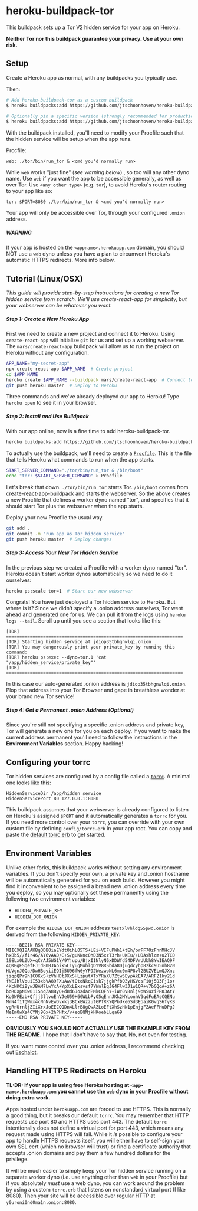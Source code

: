 # heroku-buildpack-tor

This buildpack sets up a Tor V2 hidden service for your app on Heroku.

**Neither Tor nor this buildpack guarantee your privacy. Use at your own risk.**

## Setup

Create a Heroku app as normal, with any buildpacks you typically use.

Then:

```sh
# Add heroku-buildpack-tor as a custom buildpack
$ heroku buildpacks:add https://github.com/jtschoonhoven/heroku-buildpack-tor.git

# Optionally pin a specific version (strongly recommended for production)
$ heroku buildpacks:add https://github.com/jtschoonhoven/heroku-buildpack-tor.git#v0.1.4
```

With the buildpack installed, you'll need to modify your Procfile such that the hidden service will be setup when the app runs.

Procfile:

```
web: ./tor/bin/run_tor & <cmd you'd normally run>
```

While `web` works "just fine" (*see warning below*) , so too will any other dyno name. Use `web` if you want the app to be accessible generally, as well as over Tor. Use `<any other type>` (e.g. `tor`), to avoid Heroku's router routing to your app like so:

```
tor: $PORT=8080 ./tor/bin/run_tor & <cmd you'd normally run>
```

Your app will only be accessible over Tor, through your configured `.onion` address.

##### WARNING
If your app is hosted on the `<appname>.herokuapp.com` domain, you should NOT use a `web` dyno unless you have a plan to circumvent Heroku's automatic HTTPS redirects. More info below.

## Tutorial (Linux/OSX)

*This guide will provide step-by-step instructions for creating a new Tor hidden service from scratch. We'll use create-react-app for simplicity, but your webserver can be whatever you want.*

##### Step 1: Create a New Heroku App

First we need to create a new project and connect it to Heroku. Using `create-react-app` will initialize `git` for us and set up a working webserver. The `mars/create-react-app` buildpack will allow us to run the project on Heroku without any configuration.

```sh
APP_NAME="my-secret-app"
npx create-react-app $APP_NAME  # Create project
cd $APP_NAME
heroku create $APP_NAME --buildpack mars/create-react-app  # Connect to Heroku
git push heroku master  # Deploy to Heroku
```

Three commands and we've already deployed our app to Heroku! Type `heroku open` to see it in your browser.

##### Step 2: Install and Use Buildpack

With our app online, now is a fine time to add heroku-buildpack-tor.

```sh
heroku buildpacks:add https://github.com/jtschoonhoven/heroku-buildpack-tor.git
```

To actually use the buildpack, we'll need to create a [`Procfile`](https://devcenter.heroku.com/articles/procfile). This is the file that tells Heroku what commands to run when the app starts.

```sh
START_SERVER_COMMAND="./tor/bin/run_tor & /bin/boot"
echo "tor: $START_SERVER_COMMAND" > Procfile
```

Let's break that down. `./tor/bin/run_tor` starts Tor. `/bin/boot` comes from [create-react-app-buildpack](https://github.com/mars/create-react-app-buildpack#procfile) and starts the webserver. So the above creates a new Procfile that defines a worker dyno named "tor", and specifies that it should start Tor plus the webserver when the app starts.

Deploy your new Procfile the usual way.

```sh
git add .
git commit -m "run app as Tor hidden service"
git push heroku master  # Deploy changes
```

##### Step 3: Access Your New Tor Hidden Service

In the previous step we created a Procfile with a worker dyno named "tor". Heroku doesn't start worker dynos automatically so we need to do it ourselves:

```sh
heroku ps:scale tor=1  # Start our new webserver
```

Congrats! You have just deployed a Tor hidden service to Heroku. But where is it? Since we didn't specify a .onion address ourselves, Tor went ahead and generated one for us. We can pull it from the logs using `heroku logs --tail`. Scroll up until you see a section that looks like this:

```
[TOR] ===================================================================
[TOR] Starting hidden service at jdiop35tbhgnwlqi.onion
[TOR] You may dangerously print your private_key by running this command:
[TOR] heroku ps:exec --dyno=tor.1 'cat "/app/hidden_service/private_key"'
[TOR] ===================================================================
```

In this case our auto-generated .onion address is `jdiop35tbhgnwlqi.onion`. Plop that address into your Tor Browser and gape in breathless wonder at your brand new Tor service!

##### Step 4: Get a Permanent .onion Address (Optional)

Since you're still not specifying a specific .onion address and private key, Tor will generate a new one for you on each deploy. If you want to make the current address permanent you'll need to follow the instructions in the **Environment Variables** section. Happy hacking!

## Configuring your torrc

Tor hidden services are configured by a config file called a [`torrc`](https://github.com/torproject/tor/blob/master/src/config/torrc.sample.in). A minimal one looks like this:

```
HiddenServiceDir /app/hidden_service
HiddenServicePort 80 127.0.0.1:8080
```

This buildpack assumes that your webserver is already configured to listen on Heroku's assigned `$PORT` and it automatically generates a `torrc` for you. If you need more control over your `torrc`, you can override with your own custom file by defining `config/torrc.erb` in your app root. You can copy and paste the [default torrc.erb](https://github.com/jtschoonhoven/heroku-buildpack-tor/blob/master/lib/torrc.erb) to get started.

## Environment Variables

Unlike other forks, this buildpack works without setting any environment variables. If you don't specify your own, a private key and .onion hostname will be automatically generated for you on each build. However you might find it inconvenient to be assigned a brand new .onion address every time you deploy, so you may optionally set these permanently using the following two environment variables:

* `HIDDEN_PRIVATE_KEY`
* `HIDDEN_DOT_ONION`

For example the `HIDDEN_DOT_ONION` address `testxlvhldg55pwd.onion` is derived from the following `HIDDEN_PRIVATE_KEY`:

```
-----BEGIN RSA PRIVATE KEY-----
MIICXQIBAAKBgQDB0iaEYdt0ihL05TS+LEi+VIFuPWh1+tEh/orFF70zFnnMHcJV
hxBb5//f1r46/AY6vAAD/C+S/guKNnc0hD3N5xzT3rh+UKEu/+UDAxhlcm+u2TCD
19ELx0LZUX+gCrAJ5WG1Y/9Yjupu/BjxIINlyN6xDDWfd54DFVrUUbh8YwIEAQ9F
4QKBgESqefFJId80BJAoik5LTyugMuhlgDYV8RSbda8Djugdcyhp82kc9U5nh82N
HUVgnJ0Qa/DwHBoyiiEQIj5U96fW6yYP92WezwpNL6mc0m4P8vl2BUZVELmQJXnz
jiqpQPr9h1COKxS+zVhHDtJXxSHLzputXTxYRaXU7Ztw5EypAkEA7/ARFZ1ky21d
fNEJhlVouiI53xbVA89FXuAw/tQtoNkqCisk7jjgkPfbQZyHKVcsFi0j5D3Fj1o+
4KcNKCiBywJBAM7LwYxA+YpXxLExsvsf7YWnlEgJG4Flw3J1w1QR+v7bGQoA+z6A
boRDXpN6w011SnqZa8ByQ+dBd6JoXdadPMkCQFhY+iWY0V8nlj9pWSuziPR03AtY
Ko0WFEzb+Qfjj3llvuEhVJeU59H6GWLbPyO5qEnnJKk2MYLonhV3qdFuEAsCQENu
MrN4f1TQWmx4cNnNvEwDvxkj3BCxEWzzutGPfRRYQPbUke6Sd3EoaiK0vgS6fyKB
vgRnUrnljZIiXrxJoEECQQDn4LlrB8gQwAZLoEFtXhSzHN1pEnjgFZAeFFHuDPgJ
MeIm0wXs4CYNj9Gx+2hPHfx/v+eoBQNjkHKoebLLqa69
-----END RSA PRIVATE KEY-----
```

**OBVIOUSLY YOU SHOULD NOT ACTUALLY USE THE EXAMPLE KEY FROM THE README.** I hope that I don't have to say that. No, not even for testing.

If you want more control over you .onion address, I recommend checking out [Eschalot](https://github.com/ReclaimYourPrivacy/eschalot).

## Handling HTTPS Redirects on Heroku

**TL:DR: If your app is using free Heroku hosting at `<app-name>.herokuapp.com` you cannot use the `web` dyno in your Procfile without doing extra work.**

Apps hosted under `herokuapp.com` are forced to use HTTPS. This is normally a good thing, but it breaks our default `torrc`. You may remember that HTTP requests use port 80 and HTTPS uses port 443. The default `torrc` intentionally does not define a virtual port for port 443, which means any request made using HTTPS will fail. While it _is_ possible to configure your app to handle HTTPS requests itself, you will either have to self-sign your own SSL cert (which no browser will trust) or find a certificate authority that accepts .onion domains and pay them a few hundred dollars for the privilege.

It will be much easier to simply keep your Tor hidden service running on a separate worker dyno (i.e. use anything other than `web` in your Procfile) but if you absolutely _must_ use a web dyno, you can work around the problem by using a custom `torrc.erb` that listens on nonstandard virtual port (I like 8080). Then your site will be accessible over regular HTTP at `y0uroni0nd0ma1n.onion:8080`.
